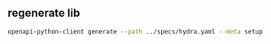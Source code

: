 
## regenerate lib
```sh
openapi-python-client generate --path ../specs/hydra.yaml --meta setup --custom-template-path ../specs/api_template/
```

